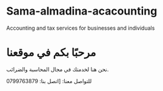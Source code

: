# Sama-almadina-acacounting
Accounting and tax services for businesses and individuals
# مرحبًا بكم في موقعنا
نحن هنا لخدمتك في مجال المحاسبة والضرائب.

للتواصل معنا:
[اتصل بنا: 0799763879
